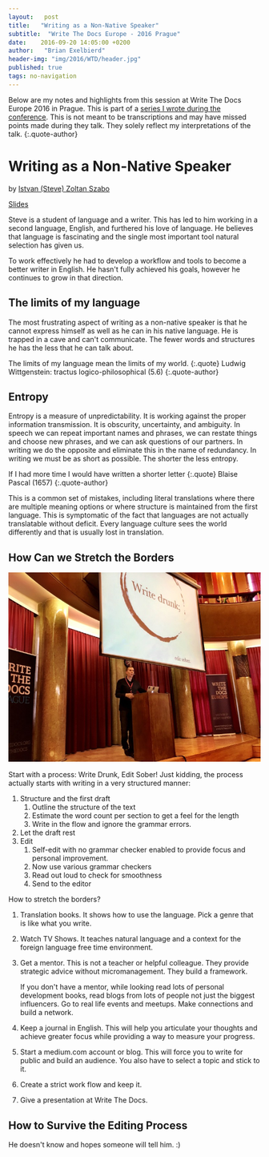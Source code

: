 ```yaml
---
layout:   post
title:   "Writing as a Non-Native Speaker"
subtitle:  "Write The Docs Europe - 2016 Prague"
date:    2016-09-20 14:05:00 +0200
author:   "Brian Exelbierd"
header-img: "img/2016/WTD/header.jpg"
published: true
tags: no-navigation
---
```


Below are my notes and highlights from this session at Write The Docs
Europe 2016 in Prague.  This is part of a [series I wrote during the
conference](/technology/2016/09/20/wtd.html).  This is not meant to be
transcriptions and may have missed points made during they talk.
They solely reflect my interpretations of the talk.
{:.quote-author}

# Writing as a Non-Native Speaker

by [Istvan (Steve) Zoltan Szabo](https://twitter.com/szabosteve)

[Slides](https://docs.google.com/presentation/d/1wbzJUM6EGWrjiew36uZcYkmqLW34oH_8KolyCtkuocI/edit?usp=sharing)

Steve is a student of language and a writer.  This has led to him working
in a second language, English, and furthered his love of language.
He believes that language is fascinating and the single most important
tool natural selection has given us.

To work effectively he had to develop a workflow and tools to become a
better writer in English.  He hasn't fully achieved his goals, however
he continues to grow in that direction.

## The limits of my language

The most frustrating aspect of writing as a non-native speaker is that
he cannot express himself as well as he can in his native language.
He is trapped in a cave and can't communicate.  The fewer words and
structures he has the less that he can talk about.

The limits of my language mean the limits of my world.
{:.quote}
Ludwig Wittgenstein: tractus logico-philosophical (5.6)
{:.quote-author}

## Entropy

Entropy is a measure of unpredictability.  It is working against the
proper information transmission.  It is obscurity, uncertainty,
and ambiguity.  In speech we can repeat important names and phrases,
we can restate things and choose new phrases, and we can ask questions
of our partners.  In writing we do the opposite and eliminate this in
the name of redundancy.  In writing we must be as short as possible.
The shorter the less entropy.

If I had more time I would have written a shorter letter
{:.quote}
Blaise Pascal (1657)
{:.quote-author}

This is a common set of mistakes, including literal translations where
there are multiple meaning options or where structure is maintained from
the first language.  This is symptomatic of the fact that languages are
not actually translatable without deficit.  Every language culture sees
the world differently and that is usually lost in translation.

## How Can we Stretch the Borders

![](/img/2016/WTD/istvan.jpg)

Start with a process: Write Drunk, Edit Sober!  Just kidding, the
process actually starts with writing in a very structured manner:

1. Structure and the first draft
   1. Outline the structure of the text
   2. Estimate the word count per section to get a feel for the length
   3. Write in the flow and ignore the grammar errors. 
2. Let the draft rest
3. Edit
   1. Self-edit with no grammar checker enabled to provide focus and personal improvement.
   2. Now use various grammar checkers
   3. Read out loud to check for smoothness
   4. Send to the editor

How to stretch the borders?

1. Translation books.  It shows how to use the language.  Pick a genre
   that is like what you write.

2. Watch TV Shows.  It teaches natural language and a context for the
   foreign language free time environment.

3. Get a mentor.  This is not a teacher or helpful colleague.
   They provide strategic advice without micromanagement.  They build
   a framework.

   If you don't have a mentor, while looking read lots of personal
   development books, read blogs from lots of people not just the biggest
   influencers.  Go to real life events and meetups.  Make connections
   and build a network.

4. Keep a journal in English.  This will help you articulate your
   thoughts and achieve greater focus while providing a way to measure
   your progress.

5. Start a medium.com account or blog.  This will force you to write
   for public and build an audience.  You also have to select a topic
   and stick to it.

6. Create a strict work flow and keep it.

7. Give a presentation at Write The Docs.

## How to Survive the Editing Process

He doesn't know and hopes someone will tell him. :)
